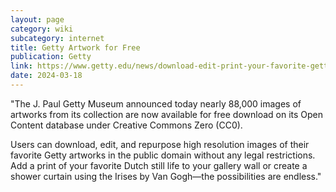 ```yaml
---
layout: page
category: wiki
subcategory: internet
title: Getty Artwork for Free
publication: Getty
link: https://www.getty.edu/news/download-edit-print-your-favorite-getty-artwork-for-free/
date: 2024-03-18
---
```


"The J. Paul Getty Museum announced today nearly 88,000 images of artworks from its collection are now available for free download on its Open Content database under Creative Commons Zero (CC0).

Users can download, edit, and repurpose high resolution images of their favorite Getty artworks in the public domain without any legal restrictions. Add a print of your favorite Dutch still life to your gallery wall or create a shower curtain using the Irises by Van Gogh—the possibilities are endless."
